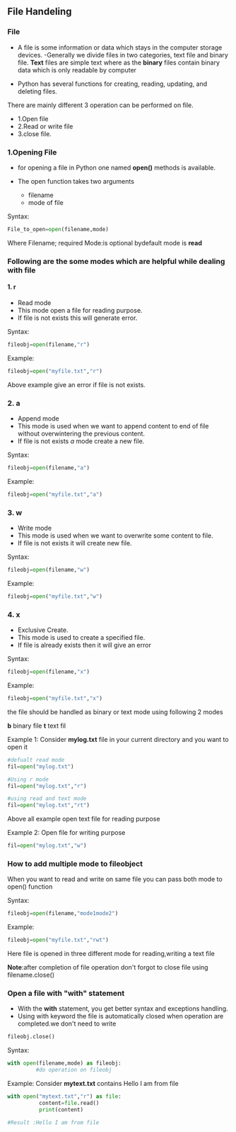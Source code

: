 ## File Handeling
### File
- A file is some information or data which stays in the computer storage devices.
-Generally we divide files in two categories, text file and binary file. 
**Text** files are simple text where as the **binary** files contain binary data which is only readable by computer

- Python has several functions for creating, reading, updating, and deleting files.

There are mainly different 3 operation can be performed on file.
 - 1.Open file
 - 2.Read or write file
 - 3.close file.

### 1.Opening File
- for opening a file in Python one named **open()** methods is available.

- The open function takes two arguments
  - filename
  - mode of file


Syntax:
```python
File_to_open=open(filename,mode)
```
Where 
Filename; required
Mode:is optional bydefault mode is **read**

### Following are the some modes which are helpful while dealing with file

#### 1. r 
- Read mode
- This mode open a file for reading purpose.
- If file is not exists this will generate error.

Syntax:
```python
fileobj=open(filename,"r")
```
Example:
```python
fileobj=open("myfile.txt","r")
```
Above example give an error if file is not exists.


### 2. a 
- Append mode
- This mode is used when we want to append content to end of file without overwintering the previous content.
- If file is not exists *a* mode create a new file.

Syntax:
```python
fileobj=open(filename,"a")
```
Example:
```python
fileobj=open("myfile.txt","a")
```

### 3. w
- Write mode 
- This mode is used when we want to overwrite some content to file.
- If file is not exists it will create new file.

Syntax:
```python
fileobj=open(filename,"w")
```

Example:
```python
fileobj=open("myfile.txt","w")
```

### 4. x 
- Exclusive Create.
- This mode is used to create a specified file.
- If file is already exists then it will give an error

Syntax:
```python
fileobj=open(filename,"x")
```

Example:
```python
fileobj=open("myfile.txt","x")
```

the file should be handled as binary or text mode using following 2 modes

**b** binary file
**t** text fil


Example 1:
Consider **mylog.txt** file in your current directory and you want to open it
```python
#defualt read mode
fil=open("mylog.txt")

#Using r mode
fil=open("mylog.txt","r")

#using read and text mode
fil=open("mylog.txt","rt")
```

Above all example open text file for reading purpose


Example 2:
Open file for writing purpose
```python
fil=open("mylog.txt","w")
```

### How to add multiple mode to fileobject

When you want to read and write on same file you can pass both mode to open() function

Syntax:
```python
fileobj=open(filename,"mode1mode2")
```
Example:
```python
fileobj=open("myfile.txt","rwt")
```
Here file is opened in three different mode for reading,writing a text file

**Note**:after completion of file operation don't forgot to close file using 
filename.close()

### Open a file with "with" statement

- With the **with** statement, you get better syntax and exceptions handling.
- Using with keyword the file is automatically closed when operation are completed.we don't need to write 
```python
fileobj.close()
```
Syntax:
```python
with open(filename,mode) as fileobj:
         #do operation on fileobj
```

Example:
Consider **mytext.txt** contains
Hello I am from file

```python
with open("mytext.txt","r") as file:
          content=file.read()
          print(content)

#Result :Hello I am from file
```

